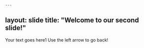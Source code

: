 	---
layout: slide
title: "Welcome to our second slide!"
---
Your text goes here1
Use the left arrow to go back!	
